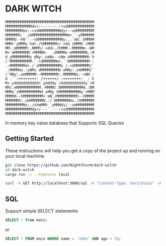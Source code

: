 # DARK WITCH

    MMMMMMMMMMMMMMMMMMMMMMMMMMMMMMMMMMMMMMMM
    MMMMMMMMMMMMds+:--------:+sdNMMMMMMMMMMM
    MMMMMMMMms:-+sdNMMMMMMMMNdy+--omMMMMMMMM
    MMMMMMh:` /mMMMMMMMMMMMMMMMMm+ `-yMMMMMM
    MMMMd--hN``--sNMMMMMMMMMMNy:..`md:.hMMMM
    MMM+`yMMMy hd+./hMMMMMMh/.+dd sMMMh`/MMM
    MM:.mMMMMM:.NMMh/.+dd+./hMMM--MMMMMm--NM
    M+`mMMMMMMN`+MMMMm-  .dMMMMo mMMMMMMN.:M
    d yMMMMMMMMy dNy:.omNs--sNm oMMMMMMMMh h
    /`MMMMMMMMMM.`.+dMMMMMMm+.``NMMMMMMMMM-:
    .:MMMMMMMd+./`oMMMMMMMMMMs /.+dMMMMMMM/`
    .:MMMMmo.:yNMs dMMMMMMMMm`oMNy:.omMMMM/`
    /`MNy:.omMMMMM--MMMMMMMM:.MMMMMNs--sNM.:
    d -` :++++++++: /++++++/ :++++++++:  : h
    M+ yddddddddddd+ yddddy /dddddddddddy`/M
    MM/.mMMMMMMMMMMM.-MMMM/.NMMMMMMMMMMm.:NM
    MMMo`sMMMMMMMMMMd sMMy hMMMMMMMMMMy`+MMM
    MMMMd--hMMMMMMMMM+`mN`/MMMMMMMMMh--hMMMM
    MMMMMMh:.omMMMMMMN.:/`NMMMMMMms.:hMMMMMM
    MMMMMMMMNs:./shmMMh  yMMNds/.:smMMMMMMMM
    MMMMMMMMMMMMdy+/---``---:+sdMMMMMMMMMMMM
    MMMMMMMMMMMMMMMMMMMMMMMMMMMMMMMMMMMMMMMM

In memory key value database that Supports SQL Queries

## Getting Started

These instructions will help you get a copy of the project up and running on your local machine.

```bash
git clone https://github.com/N1ghtStorm/dark-witch
cd dark-witch
cargo run -r --features local

curl -X GET http://localhost:3000/sql -H "Content-Type: text/plain" -d "SELECT * from main"
```

## SQL

Support simple SELECT statements

```sql
SELECT * from main;
```
or
```sql
SELECT * FROM main WHERE name = 'John' AND age < 30;
```